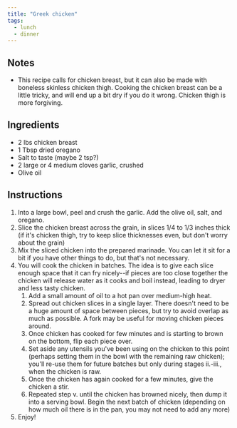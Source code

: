 ```yaml
---
title: "Greek chicken"
tags:
  - lunch
  - dinner
---
```


## Notes

- This recipe calls for chicken breast, but it can also be made with boneless skinless chicken thigh. Cooking the chicken breast can be a little tricky, and will end up a bit dry if you do it wrong. Chicken thigh is more forgiving.

## Ingredients

- 2 lbs chicken breast
- 1 Tbsp dried oregano
- Salt to taste (maybe 2 tsp?)
- 2 large or 4 medium cloves garlic, crushed
- Olive oil

## Instructions

1. Into a large bowl, peel and crush the garlic. Add the olive oil, salt, and oregano.
2. Slice the chicken breast across the grain, in slices 1/4 to 1/3 inches thick (if it's chicken thigh, try to keep slice thicknesses even, but don't worry about the grain)
3. Mix the sliced chicken into the prepared marinade. You can let it sit for a bit if you have other things to do, but that's not necessary.
4. You will cook the chicken in batches. The idea is to give each slice enough space that it can fry nicely--if pieces are too close together the chicken will release water as it cooks and boil instead, leading to dryer and less tasty chicken.
   1. Add a small amount of oil to a hot pan over medium-high heat.
   2. Spread out chicken slices in a single layer. There doesn't need to be a huge amount of space between pieces, but try to avoid overlap as much as possible. A fork may be useful for moving chicken pieces around.
   3. Once chicken has cooked for few minutes and is starting to brown on the bottom, flip each piece over.
   4. Set aside any utensils you've been using on the chicken to this point (perhaps setting them in the bowl with the remaining raw chicken); you'll re-use them for future batches but only during stages ii.-iii., when the chicken is raw.
   5. Once the chicken has again cooked for a few minutes, give the chicken a stir.
   6. Repeated step v. until the chicken has browned nicely, then dump it into a serving bowl. Begin the next batch of chicken (depending on how much oil there is in the pan, you may not need to add any more)
5. Enjoy!
